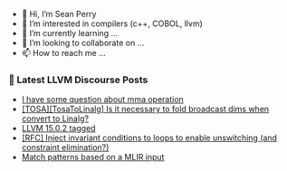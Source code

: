 - 👋 Hi, I’m Sean Perry
- 👀 I’m interested in compilers (c++, COBOL, llvm)
- 🌱 I’m currently learning ...
- 💞️ I’m looking to collaborate on ...
- 📫 How to reach me ...

<!---
s66perry/s66perry is a ✨ special ✨ repository because its `README.md` (this file) appears on your GitHub profile.
You can click the Preview link to take a look at your changes.
--->
### 📕 Latest LLVM Discourse Posts

<!-- DISCOURSE-LLVM:START -->
- [I have some question about mma operation](https://discourse.llvm.org/t/i-have-some-question-about-mma-operation/65721#post_2)
- [[TOSA][TosaToLinalg] Is it necessary to fold broadcast dims when convert to Linalg?](https://discourse.llvm.org/t/tosa-tosatolinalg-is-it-necessary-to-fold-broadcast-dims-when-convert-to-linalg/65578#post_5)
- [LLVM 15.0.2 tagged](https://discourse.llvm.org/t/llvm-15-0-2-tagged/65694#post_4)
- [[RFC] Inject invariant conditions to loops to enable unswitching &lpar;and constraint elimination?&rpar;](https://discourse.llvm.org/t/rfc-inject-invariant-conditions-to-loops-to-enable-unswitching-and-constraint-elimination/65716#post_2)
- [Match patterns based on a MLIR input](https://discourse.llvm.org/t/match-patterns-based-on-a-mlir-input/65714#post_3)
<!-- DISCOURSE-LLVM:END -->
